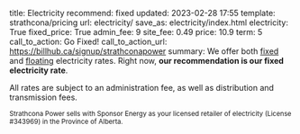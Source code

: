 title: Electricity
recommend: fixed
updated: 2023-02-28 17:55
template: strathcona/pricing
url: electricity/
save_as: electricity/index.html
electricity: True
fixed_price: True
admin_fee: 9
site_fee: 0.49
price: 10.9
term: 5
call_to_action: Go Fixed!
call_to_action_url: https://billhub.ca/signup/strathconapower
summary:  We offer both [fixed]({filename}fixed-electricity.md) and [floating]({filename}floating-electricity.md) electricity rates. Right now, **our recommendation is our fixed electricity rate**.

All rates are subject to an administration fee, as well as distribution and
transmission fees.

<small markdown=1>
  Strathcona Power sells with Sponsor Energy as your licensed
  retailer of electricity (License #343969)
  in the Province of Alberta.
</small>
